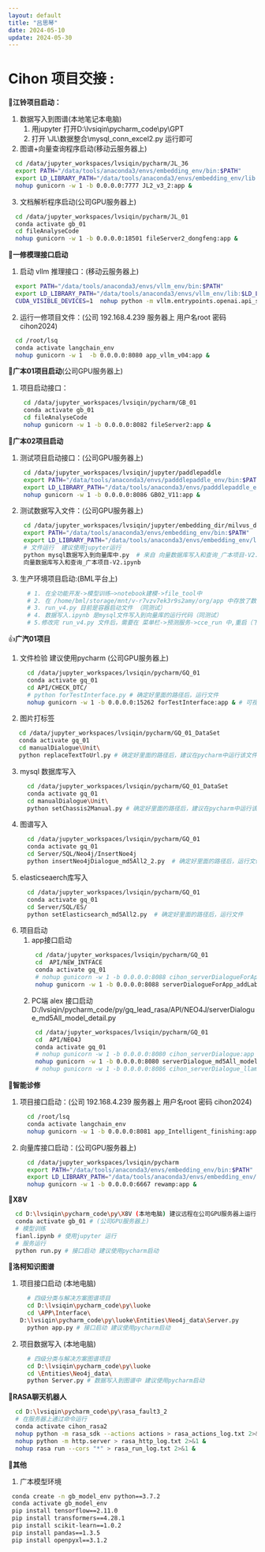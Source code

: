 ```yaml
---
layout: default
title: "吕思琴"
date: 2024-05-10
update: 2024-05-30
---
```


# Cihon 项目交接 :

🥇**江铃项目启动：**
 1. 数据写入到图谱(本地笔记本电脑)
    1. 用jupyter 打开D:\lvsiqin\pycharm_code\py\GPT
    2. 打开 \JL\数据整合\mysql_conn_excel2.py 运行即可  
 2. 图谱+向量查询程序启动(移动云服务器上)
 ```sh
   cd /data/jupyter_workspaces/lvsiqin/pycharm/JL_36
   export PATH="/data/tools/anaconda3/envs/embedding_env/bin:$PATH"
   export LD_LIBRARY_PATH="/data/tools/anaconda3/envs/embedding_env/lib:$LD_LIBRARY_PATH"
   nohup gunicorn -w 1 -b 0.0.0.0:7777 JL2_v3_2:app &
 ```

 3. 文档解析程序启动(公司GPU服务器上)
 ```sh
   cd /data/jupyter_workspaces/lvsiqin/pycharm/JL_01
   conda activate gb_01
   cd fileAnalyseCode
   nohup gunicorn -w 1 -b 0.0.0.0:18501 fileServer2_dongfeng:app &
 ```

🥈**一修模理接口启动**
 1. 启动 vllm 推理接口：(移动云服务器上)
```sh
  export PATH="/data/tools/anaconda3/envs/vllm_env/bin:$PATH"
  export LD_LIBRARY_PATH="/data/tools/anaconda3/envs/vllm_env/lib:$LD_LIBRARY_PATH"
  CUDA_VISIBLE_DEVICES=1  nohup python -m vllm.entrypoints.openai.api_server --model /data/jupyter_workspaces/wanglina/models/llama2-Chinese-13b-Chat_0221 --host 0.0.0.0 --port 6666 --tensor-parallel-size 1 --max-parallel-loading-workers 8 --tokenizer-mode auto &
```
 2. 运行一修项目文件：(公司 192.168.4.239 服务器上 用户名root 密码 cihon2024)
  ```sh
    cd /root/lsq
    conda activate langchain_env
    nohup gunicorn -w 1  -b 0.0.0.0:8080 app_vllm_v04:app &
  ```

🥉**广本01项目启动**(公司GPU服务器上)
 1. 项目启动接口：
    ```sh
     cd /data/jupyter_workspaces/lvsiqin/pycharm/GB_01
     conda activate gb_01
     cd fileAnalyseCode
     nohup gunicorn -w 1 -b 0.0.0.0:8082 fileServer2:app &
    ```

🔢**广本02项目启动** 
 1. 测试项目启动接口：(公司GPU服务器上)
     ```sh
      cd /data/jupyter_workspaces/lvsiqin/jupyter/paddlepaddle
      export PATH="/data/tools/anaconda3/envs/padddlepaddle_env/bin:$PATH"
      export LD_LIBRARY_PATH="/data/tools/anaconda3/envs/padddlepaddle_env/lib:$LD_LIBRARY_PATH"
      nohup gunicorn -w 1 -b 0.0.0.0:8086 GB02_V11:app &
     ```
  2. 测试数据写入文件：(公司GPU服务器上)
     ```sh
      cd /data/jupyter_workspaces/lvsiqin/jupyter/embedding_dir/milvus_dir/
      export PATH="/data/tools/anaconda3/envs/embedding_env/bin:$PATH"
      export LD_LIBRARY_PATH="/data/tools/anaconda3/envs/embedding_env/lib:$LD_LIBRARY_PATH"
      # 文件运行  建议使用jupyter运行
      python mysql数据写入到向量库中.py  # 来自 向量数据库写入和查询_广本项目-V2.ipynb 文件
      向量数据库写入和查询_广本项目-V2.ipynb
     ```
  3. 生产环境项目启动:(BML平台上)
     ```sh
       # 1. 在全功能开发->模型训练—>notebook建模->file_tool中
       # 2. 在 /home/bml/storage/mnt/v-r7vzv7ek3r9s2amy/org/app 中存放了数据写入和项目启动文件
       # 3. run_v4.py 目前是容器启动文件 （同测试）
       # 4. 数据写入.ipynb 是mysql文件写入到向量库的运行代码（同测试）
       # 5.修改完 run_v4.py 文件后，需要在 菜单栏->预测服务->cce_run 中,重启（下线->上线）容器。
     ```

👍**广汽01项目**
 1. 文件检验 建议使用pycharm (公司GPU服务器上)
    ```sh
      cd /data/jupyter_workspaces/lvsiqin/pycharm/GQ_01
      conda activate gq_01
      cd API/CHECK_DTC/
      # python forTestInterface.py # 确定好里面的路径后，运行文件
      nohup gunicorn -w 1 -b 0.0.0.0:15262 forTestInterface:app & # 可视化接口启动
    ```
 2. 图片打标签
   ```sh
      cd /data/jupyter_workspaces/lvsiqin/pycharm/GQ_01_DataSet
      conda activate gq_01
      cd manualDialogue\Unit\
      python replaceTextToUrl.py # 确定好里面的路径后，建议在pycharm中运行该文件
   ```
 3. mysql 数据库写入
    ```sh
      cd /data/jupyter_workspaces/lvsiqin/pycharm/GQ_01_DataSet
      conda activate gq_01
      cd manualDialogue\Unit\
      python setChassis2Manual.py # 确定好里面的路径后，建议在pycharm中运行该文件
    ```
 5. 图谱写入
    ```sh
      cd /data/jupyter_workspaces/lvsiqin/pycharm/GQ_01
      conda activate gq_01
      cd Server/SQL/Neo4j/InsertNoe4j
      python insertNeo4jDialogue_md5All2_2.py  # 确定好里面的路径后，运行文件
    ```
 6. elasticseaerch库写入
    ```sh
      cd /data/jupyter_workspaces/lvsiqin/pycharm/GQ_01
      conda activate gq_01
      cd Server/SQL/ES/
      python setElasticsearch_md5All2.py  # 确定好里面的路径后，运行文件
    ```
 7. 项目启动
    1. app接口启动
       ```sh
        cd /data/jupyter_workspaces/lvsiqin/pycharm/GQ_01
        cd  API/NEW_INTFACE
        conda activate gq_01
        # nohup gunicorn -w 1 -b 0.0.0.0:8088 cihon_serverDialogueForApp_addLabel:app & # 彩虹内部测试
        nohup gunicorn -w 1 -b 0.0.0.0:8088 serverDialogueForApp_addLabel:app & # 项目测试
       ```
    3. PC端 alex 接口启动
       D:/lvsiqin/pycharm_code/py/gq_lead_rasa/API/NEO4J/serverDialogue_md5All_model_detail.py
       ```sh
        cd /data/jupyter_workspaces/lvsiqin/pycharm/GQ_01
        cd  API/NEO4J
        conda activate gq_01
        # nohup gunicorn -w 1 -b 0.0.0.0:8080 cihon_serverDialogue:app & # 彩虹内部测试
        nohup gunicorn -w 1 -b 0.0.0.0:8080 serverDialogue_md5All_model_detail:app & # 项目测试
        # nohup gunicorn -w 1 -b 0.0.0.0:8086 cihon_serverDialogue_llama2:app & # 彩虹一修机器人使用
       ```

🥇**智能诊修**
 1. 项目接口启动：(公司 192.168.4.239 服务器上 用户名root 密码 cihon2024)
    ```sh
      cd /root/lsq
      conda activate langchain_env
      nohup gunicorn -w 1 -b 0.0.0.0:8081 app_Intelligent_finishing:app &
    ```
 2. 向量库接口启动：(公司GPU服务器上)
    ```sh
      cd /data/jupyter_workspaces/lvsiqin/pycharm
      export PATH="/data/tools/anaconda3/envs/embedding_env/bin:$PATH"
      export LD_LIBRARY_PATH="/data/tools/anaconda3/envs/embedding_env/lib:$LD_LIBRARY_PATH"
      nohup gunicorn -w 1 -b 0.0.0.0:6667 rewamp:app &
    ```

🥇**X8V**
```sh
  cd D:\lvsiqin\pycharm_code\py\X8V (本地电脑) 建议远程在公司GPU服务器上运行
  conda activate gb_01 # (公司GPU服务器上)
  # 模型训练
  fianl.ipynb # 使用jupyter 运行
  # 服务运行
  python run.py # 接口启动 建议使用pycharm启动
```

🥇**洛柯知识图谱**
 1. 项目接口启动 (本地电脑)
    ```sh
      # 四级分类与解决方案图谱项目
      cd D:\lvsiqin\pycharm_code\py\luoke
      cd \APP\Interface\
    D:\lvsiqin\pycharm_code\py\luoke\Entities\Neo4j_data\Server.py
      python app.py # 接口启动 建议使用pycharm启动
    ```
 2. 项目数据写入 (本地电脑)
    ```sh
      # 四级分类与解决方案图谱项目
      cd D:\lvsiqin\pycharm_code\py\luoke
      cd \Entities\Neo4j_data\
      python Server.py # 数据写入到图谱中 建议使用pycharm启动
    ```


🥇**RASA聊天机器人**
```sh
  cd D:\lvsiqin\pycharm_code\py\rasa_fault3_2 
  # 在服务器上通过命令运行
  conda activate cihon_rasa2
  nohup python -m rasa_sdk --actions actions > rasa_actions_log.txt 2>&1 &
  nohup python -m http.server > rasa_http_log.txt 2>&1 &
  nohup rasa run --cors "*" > rasa_run_log.txt 2>&1 &
```

🥇**其他**
 1. 广本模型环境
 ```sh
  conda create -n gb_model_env python==3.7.2
  conda activate gb_model_env
  pip install tensorflow==2.11.0
  pip install transformers==4.28.1
  pip install scikit-learn==1.0.2
  pip install pandas==1.3.5
  pip install openpyxl==3.1.2
  ```

     
